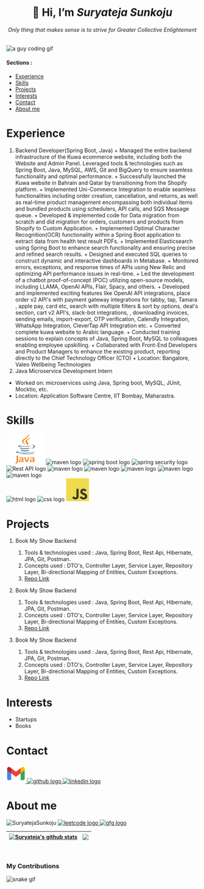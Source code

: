 
<h1  align="center">👋 Hi, I’m 
    <i>
      Suryateja Sunkoju
    </i>
</h1>
<h6 align="center">
  <i>Only thing that makes sense is to strive for Greater Collective Enlightement</i>
</h6>
<img alt="a guy coding gif" width="100px" height="100px" src="https://raw.githubusercontent.com/abhisheknaiidu/abhisheknaiidu/master/code.gif">
  
  #### Sections :
  - [Experience](#Experience)
  - [Skills](#Skills)
  - [Projects](#Projects)
  - [Interests](#Interests)
  - [Contact](#Contact)
  - [About me](#About-me)

# Experience

  1. Backend Developer(Spring Boot, Java)
    + Managed the entire backend infrastructure of the Kuwa ecommerce website, including both the Website and Admin Panel. Leveraged tools & technologies such as         Spring Boot, Java, MySQL, AWS, Git and BigQuery to ensure seamless functionality and optimal performance.
    + Successfully launched the Kuwa website in Bahrain and Qatar by transitioning from the Shopify platform.
    + Implemented  Uni-Commerce Integration to enable seamless functionalities including order creation, cancellation, and returns, as well as real-time product          management encompassing both individual items and bundled products using schedulers, API calls, and SQS Message queue.
    + Developed & implemented code for Data migration from scratch and did migration for orders, customers and products from Shopify to Custom Application.
    + Implemented Optimal Character Recognition(OCR) functionality within a Spring Boot application to extract data from health test result PDFs.
    + Implemented Elasticsearch using Spring Boot to enhance search functionality and ensuring precise and refined search results.
    + Designed and executed SQL queries  to construct dynamic and interactive dashboards in Metabase.
    + Monitored errors, exceptions, and response times of APIs using New Relic and optimizing API performance issues in real-time.
    + Led the development of a chatbot proof-of-concept (POC) utilizing open-source models, including LLAMA, OpenAI APIs, Flair, Spacy, and others.
    + Developed and implemented exciting features like OpenAI API integrations, place order v2 API's with payment gateway integrations for tabby, tap, Tamara            , apple pay, card etc, search with multiple filters & sort by options, deal's section, cart v2 API's, slack-bot integrations, , downloading invoices,               sending emails, import-export, OTP verification, Calendly Integration, WhatsApp Integration, CleverTap API Integration etc.
    + Converted complete kuwa website to Arabic language.
    + Conducted training sessions to explain concepts of Java, Spring Boot, MySQL to colleagues enabling employee upskilling.
    + Collaborated with Front-End Developers and Product Managers to enhance the existing product, reporting directly to the Chief Technology Officer (CTO)
    + Location: Bangalore, Valeo Wellbeing Technologies
  2. Java Microservice Development Intern 
  + Worked on: microservices using Java, Spring boot, MySQL, JUnit, Mocktio, etc.
  + Location: Application Software Centre, IIT Bombay, Maharastra.

  
# Skills

  <img alt="java logo" width=100px height=80px src="https://raw.githubusercontent.com/github/explore/5b3600551e122a3277c2c5368af2ad5725ffa9a1/topics/java/java.png" >
  <img alt="maven logo" width=150px height=60px src="https://maven.apache.org/images/maven-logo-black-on-white.png" widht=50px height=50px>
  <img alt="spring boot logo" width=100px height=60px src="https://user-images.githubusercontent.com/33158051/103466606-760a4000-4d14-11eb-9941-2f3d00371471.png" >
  <img alt="spring security logo" width=100px height=60px src="https://cdn.hashnode.com/res/hashnode/image/upload/v1633101239445/1LPg4fxdV.png">
  <img alt="Rest API logo" width=100px height=60px src="https://encrypted-tbn0.gstatic.com/images?q=tbn:ANd9GcQp2IPJURpTMkq_e6ivt1FTdepet22cLS1OHIOhw8u4ZXRq1K_eOi3O9s7CICT4tBPL--ro9NG7DIE&usqp=CAU&ec=48665698">
  <img alt="maven logo" width=100px height=60px src="https://repository-images.githubusercontent.com/158701802/87791800-877e-11e9-8fde-0ae5daacf411" >
  <img alt="maven logo" width=150px height=60px src="https://upload.wikimedia.org/wikipedia/commons/thumb/5/59/JUnit_5_Banner.png/800px-JUnit_5_Banner.png" >
  <img alt="maven logo" width=100px height=60px src="https://miro.medium.com/v2/resize:fit:534/1*3NDVbzYlOTLyRSrpay9uYw.png" >
  <img alt="maven logo" width=100px height=60px src="https://e7.pngegg.com/pngimages/1018/16/png-clipart-mysql-workbench-database-mysql-cluster-others-text-logo.png" >
  <img alt="maven logo" width=120px height=60px src="https://git-scm.com/images/logos/1color-orange-lightbg@2x.png" >
  <br>
  <img alt="html logo" width=60px height=60px src="https://upload.wikimedia.org/wikipedia/commons/thumb/6/61/HTML5_logo_and_wordmark.svg/640px-HTML5_logo_and_wordmark.svg.png">
  <img alt="css logo" width=50px height=60px src="https://upload.wikimedia.org/wikipedia/commons/thumb/d/d5/CSS3_logo_and_wordmark.svg/1452px-CSS3_logo_and_wordmark.svg.png">
  <img alt="javascript logo" width=60px height=60px src="https://raw.githubusercontent.com/github/explore/80688e429a7d4ef2fca1e82350fe8e3517d3494d/topics/javascript/javascript.png">

# Projects

  1. Book My Show Backend
     1. Tools & technologies used : Java, Spring Boot, Rest Api, Hibernate, JPA, Git, Postman.
     2. Concepts used :  DTO's, Controller Layer, Service Layer, Repository Layer, Bi-directional Mapping of Entities, Custom Exceptions.
     3. <a target="_blank" href="https://github.com/suryatejasunkoju/Book_My_Show">Repo Link</a>
 
  2. Book My Show Backend
     1. Tools & technologies used : Java, Spring Boot, Rest Api, Hibernate, JPA, Git, Postman.
     2. Concepts used :  DTO's, Controller Layer, Service Layer, Repository Layer, Bi-directional Mapping of Entities, Custom Exceptions.
     3. <a target="_blank" href="https://github.com/suryatejasunkoju/Book_My_Show">Repo Link</a>
     
  3. Book My Show Backend
     1. Tools & technologies used : Java, Spring Boot, Rest Api, Hibernate, JPA, Git, Postman.
     2. Concepts used :  DTO's, Controller Layer, Service Layer, Repository Layer, Bi-directional Mapping of Entities, Custom Exceptions.
     3. <a target="_blank" href="https://github.com/suryatejasunkoju/Book_My_Show">Repo Link</a>

# Interests
- Startups
- Books
    
# Contact

  <a target="_blanck" href="mailto:sunkojusuryateja@gmail.com">
      <img alt="gmail logo" width="50px" height="50px" src="https://raw.githubusercontent.com/github/explore/8f19e4dbbf13418dc1b1d58bb265953553c15a46/topics/gmail/gmail.png">
  </a>
    <a target="_blanck" href="https://github.com/suryatejasunkoju">
      <img alt="github logo" width="80px" height="50px" src="https://1000logos.net/wp-content/uploads/2021/05/GitHub-logo.png">
  </a>
  <a target="_blanck" href="https://www.linkedin.com/in/suryateja-sunkoju-547a7316a/">
      <img alt="linkedin logo" width="50px" height="50px" src="https://cdn-icons-png.flaticon.com/512/174/174857.png">
  </a>
  
# About me
<img src="https://komarev.com/ghpvc/?username=suryatejasunkoju&label=Profile%20views&color=0e75b6&style=flat" alt="SuryatejaSunkoju" />
<a href="https://leetcode.com/sunkojusuryateja/">
    <img alt="leetcode logo" width=60px height=60px src="https://upload.wikimedia.org/wikipedia/commons/1/19/LeetCode_logo_black.png">
</a>
<a href="https://auth.geeksforgeeks.org/user/suryatejasunkoju">
    <img alt="gfg logo" width=60px height=60px src="https://encrypted-tbn0.gstatic.com/images?q=tbn:ANd9GcQNqFUaZ_UpJsnLyG4N8hUV6tZpNeygLzQWDSNjjcVt3VhQWwU265CKCWq97F6hqMpvXAVesFWSBQo&usqp=CAU&ec=48665698">
</a>

| <a href="https://github.com/suryatejasunkoju/github-readme-stats"><img align="center" src="https://github-readme-stats.vercel.app/api?username=suryatejasunkoju&show_icons=true&theme=radical" alt="Suryateja's github stats" /></a> | <a href="https://github.com/suryatejasunkoju/github-readme-stats"><img align="center" src="https://github-readme-stats.vercel.app/api/top-langs/?username=SuryatejaSunkoju&layout=compact&theme=buefy&hide_border=true" /></a> |
| ------------- | ------------- |


<br/>

### My Contributions
![snake gif](https://github.com/suryatejasunkoju/suryatejasunkoju/blob/output/github-contribution-grid-snake.svg)
